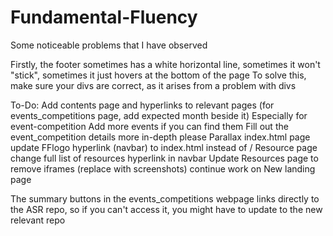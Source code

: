 # Fundamental-Fluency

Some noticeable problems that I have observed

Firstly, the footer sometimes has a white horizontal line, sometimes it won't "stick", sometimes it just hovers at the bottom of the page
To solve this, make sure your divs are correct, as it arises from a problem with divs

To-Do:
Add contents page and hyperlinks to relevant pages (for events_competitions page, add expected month beside it)
    Especially for event-competition
Add more events if you can find them
Fill out the event_competition details more in-depth please
Parallax index.html page
update FFlogo hyperlink (navbar) to index.html instead of /
Resource page
change full list of resources hyperlink in navbar
Update Resources page to remove iframes (replace with screenshots)
continue work on New landing page


The summary buttons in the events_competitions webpage links directly to the ASR repo, so if you can't access it, you might have to update to the new relevant repo
